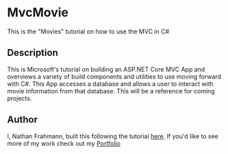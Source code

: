 # MvcMovie
 This is the "Movies" tutorial on how to use the MVC in C#

 ## Description
 This is Microsoft's tutorial on building an ASP.NET Core MVC App and overviews a variety of build components and utilities to use moving forward with C#. This App accesses a database and allows a user to interact with movie information from that database. This will be a reference for coming projects.

 ## Author
 I, Nathan Frahmann, built this following the tutorial [here](//docs.microsoft.com/en-us/aspnet/core/tutorials/first-mvc-app/?view=aspnetcore-3.1). If you'd like to see more of my work check out my [Portfolio](//dragon-nates-site.netlify.app)
